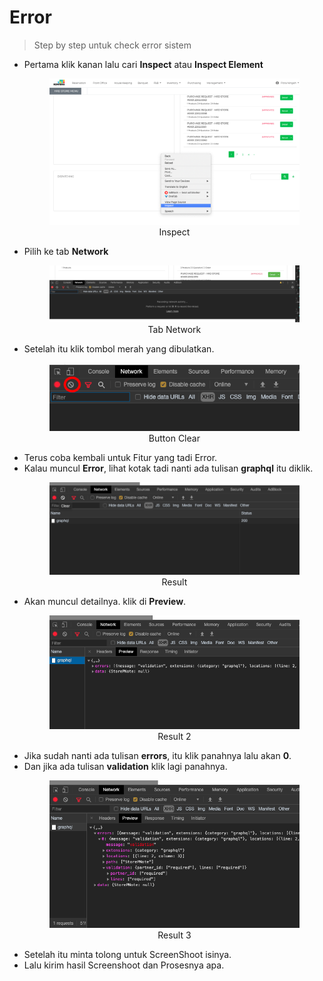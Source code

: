 # Error

> Step by step untuk check error sistem

- Pertama klik kanan lalu cari **Inspect** atau **Inspect Element**
  <figure align="center">
    <img src="./_assets/inspect.png" alt="home/80" />
    <figcaption align="center">Inspect</figcaption>
  </figure>
- Pilih ke tab **Network**
  <figure align="center">
    <img src="./_assets/network.png" alt="home/80" />
    <figcaption align="center">Tab Network</figcaption>
  </figure>
- Setelah itu klik tombol merah yang dibulatkan.
  <figure align="center">
    <img src="./_assets/clear.png" alt="home/80" />
    <figcaption align="center">Button Clear</figcaption>
  </figure>
- Terus coba kembali untuk Fitur yang tadi Error.
- Kalau muncul **Error**, lihat kotak tadi nanti ada tulisan **graphql** itu diklik.
  <figure align="center">
    <img src="./_assets/result.png" alt="home/80" />
    <figcaption align="center">Result</figcaption>
  </figure>
- Akan muncul detailnya. klik di **Preview**.
  <figure align="center">
    <img src="./_assets/result-2.png" alt="home/80" />
    <figcaption align="center">Result 2</figcaption>
  </figure>
- Jika sudah nanti ada tulisan **errors**, itu klik panahnya lalu akan **0**.
- Dan jika ada tulisan **validation** klik lagi panahnya.
  <figure align="center">
    <img src="./_assets/result-3.png" alt="home/80" />
    <figcaption align="center">Result 3</figcaption>
  </figure>
- Setelah itu minta tolong untuk ScreenShoot isinya.
- Lalu kirim hasil Screenshoot dan Prosesnya apa.